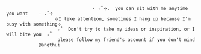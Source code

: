                                     - ₊˚⊹.  you can sit with me anytime you want    - ₊˚⊹
                      ⊹I like attention, sometimes I hang up because I'm busy with something⊹
                       ₊˚  Don't try to take my ideas or inspiration, or I will bite you  ₊˚      
                       please follow my friend's account if you don't mind
                @angthui
 

<!--
**github-erro/github-erro** is a ✨ _special_ ✨ repository because its `README.md` (this file) appears on your GitHub profile.

Here are some ideas to get you started:

- 🔭 I’m currently working on ...
- 🌱 I’m currently learning ...
- 👯 I’m looking to collaborate on ...
- 🤔 I’m looking for help with ...
- 💬 Ask me about ...
- 📫 How to reach me: ...
- 😄 Pronouns: ...
- ⚡ Fun fact: ...
-->
